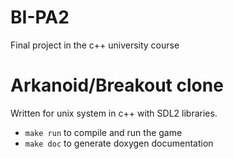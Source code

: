 # BI-PA2
Final project in the c++ university course

# Arkanoid/Breakout clone
Written for unix system in c++ with SDL2 libraries.

* `make run` to compile and run the game
* `make doc` to generate doxygen documentation 
